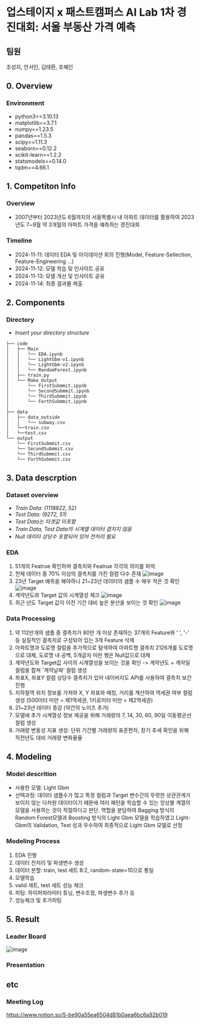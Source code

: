 # 업스테이지 x 패스트캠퍼스 AI Lab 1차 경진대회: 서울 부동산 가격 예측
## 팀원
조성지, 안서인, 김태환, 조혜인

## 0. Overview

### Environment
- python3==3.10.13
- matplotlib==3.7.1
- numpy==1.23.5
- pandas==1.5.3
- scipy==1.11.3
- seaborn==0.12.2
- scikit-learn==1.2.2
- statsmodels==0.14.0
- tqdm==4.66.1

## 1. Competiton Info

### Overview

- 2007년부터 2023년도 6월까지의 서울특별시 내 아파트 데이터를 활용하여 2023년도 7~9월 약 3개월의 아파트 가격을 예측하는 경진대회
### Timeline
- 2024-11-11: 데이터 EDA 및 아이데이션 회의 진행(Model, Feature-Sellection, Feature-Engineering ...)
- 2024-11-12: 모델 학습 및 인사이트 공유
- 2024-11-13: 모델 개선 및 인사이트 공유
- 2024-11-14: 최종 결과물 제출

## 2. Components

### Directory

- _Insert your directory structure_

```
├── code
│   ├── Main
│   │   └── EDA.ipynb
│   │   └── LightGbm-v1.ipynb
│   │   └── LightGbm-v2.ipynb
│   │   └── RandomForest.ipynb
│   ├── train.py
│   └── Make_Output
│       └── FirstSubmmit.ipynb
│       └── SecondSubmmit.ipynb
│       └── ThirdSubmmit.ipynb
│       └── ForthSubmmit.ipynb
│
├── data
│   ├── data_outside
│   │   └── subway.csv
│   └──train.csv
│   └──test.csv
└── output
    └── FirstSubmmit.csv
    └── SecondSubmmit.csv
    └── ThirdSubmmit.csv
    └── ForthSubmmit.csv
```

## 3. Data descrption
### Dataset overview
- _Train Data: (1118822, 52)_
- _Test Data: (9272, 51)_
- _Test Data는 타겟값 미포함_
- _Train Data, Test Data의 시계열 데이터 겹치지 않음_
- _Null 데이터 상당수 포함되어 있어 전처리 필요_

### EDA
1. 51개의 Featrue 확인하며 결측치와 Featrue 각각의 의미를 파악
2. 전체 데이터 중 70% 이상의 결측치를 가진 컬럼 다수 존재
   ![image](https://github.com/user-attachments/assets/c1d82804-b401-40d5-aea3-4ed824a79276)
3. 23년 Target 예측을 해야하나 21~23년 데이터의 샘플 수 매우 적은 것 확인
   ![image](https://github.com/user-attachments/assets/e5c969c3-7e26-47f3-9ff0-07a333ce1b2c)
4. 계약년도와 Target 값의 시계열성 체크
   ![image](https://github.com/user-attachments/assets/cef5a739-c077-4793-b510-a77ed7b0e492)
5. 최근 년도 Target 값이 이전 기간 대비 높은 분산을 보이는 것 확인
   ![image](https://github.com/user-attachments/assets/ba35ebf6-0631-448f-aae5-7fa446e81220)



### Data Processing
1. 약 112만개의 샘플 중 결측치가 80만 개 이상 존재하는 37개의 Feature와 ' ', '-' 등 실질적인 결측치로 구성되어 있는 3개 Feature 삭제
2. 아파트명과 도로명 컬럼을 추가적으로 탐색하여 아파트명 결측치 2126개를 도로명으로 대체, 도로명 내 공백, 5개글자 미만 행은 Null값으로 대체
3. 계약년도와 Target값 사이의 시계열성을 보이는 것을 확인 -> 계약년도 + 계약일 컬럼을 합쳐 '계약날짜' 컬럼 생성
4. 좌표X, 좌표Y 컬럼 상당수 결측치가 있어 네이버지도 API를 사용하여 결측치 보간 진행
5. 지하철역 위치 정보를 가져와 X, Y 좌표와 매칭, 거리를 계산하여 역세권 여부 컬럼 생성 (500미터 미만 = 제1역세권, 1키로미터 미만 = 제2역세권)
6. 21~23년 데이터 증강 (약간의 노이즈 추가) 
7. 모델에 추가 시계열성 정보 제공을 위해 거래량의 7, 14, 30, 60, 90일 이동평균선 컬럼 생성
8. 거래량 변동성 지표 생성: 단위 기간별 거래량의 표준편차, 장기 추세 확인을 위해 직전년도 대비 거래량 변화율율

## 4. Modeling
### Model descrition

- 사용한 모델: Light Gbm
- 선택과정: 데이터 샘플수가 많고 특정 컬럼과 Target 변수간의 뚜렷한 상관관계가 보이지 않는 다차원 데이터이기 때문에 여러 패턴을 학습할 수 있는 앙상블 계열의 모델을 사용하는 것이 적절하다고 판단. 역할을 분담하여 Bagging 방식의 Random Forest모델과 Boosting 방식의 Light Gbm 모델을 학습하였고 Light-Gbm의 Validation, Test 성과 우수하여 최종적으로 Light Gbm 모델로 선정

### Modeling Process

1. EDA 진행
2. 데이터 전처리 및 파생변수 생성
3. 데이터 분할: train, test 세트 8:2,  random-state=10으로 통일
4. 모델학습
5. valid 세트, test 세트 성능 체크
6. 피팅: 하이퍼파라미터 튜닝, 변수조정, 파생변수 추가 등
7. 성능체크 및 추가피팅

## 5. Result
### Leader Board

![image](https://github.com/user-attachments/assets/3bd0d654-e8ce-4949-b976-ca9a2702bd89)


### Presentation



## etc

### Meeting Log
https://www.notion.so/5-be90a55ea6504d81b0aea6bc6a92b019
